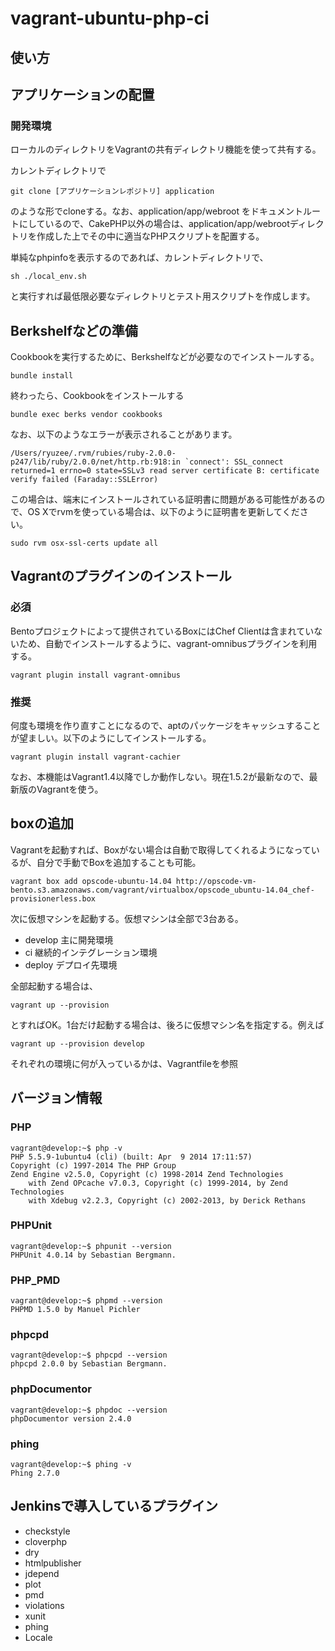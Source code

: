 vagrant-ubuntu-php-ci
===========

## 使い方

## アプリケーションの配置

### 開発環境

ローカルのディレクトリをVagrantの共有ディレクトリ機能を使って共有する。

カレントディレクトリで

```
git clone [アプリケーションレポジトリ] application 
```

のような形でcloneする。なお、application/app/webroot をドキュメントルートにしているので、CakePHP以外の場合は、application/app/webrootディレクトリを作成した上でその中に適当なPHPスクリプトを配置する。

単純なphpinfoを表示するのであれば、カレントディレクトリで、

```
sh ./local_env.sh
```

と実行すれば最低限必要なディレクトリとテスト用スクリプトを作成します。

## Berkshelfなどの準備

Cookbookを実行するために、Berkshelfなどが必要なのでインストールする。

```
bundle install
```

終わったら、Cookbookをインストールする

```
bundle exec berks vendor cookbooks
```

なお、以下のようなエラーが表示されることがあります。

```
/Users/ryuzee/.rvm/rubies/ruby-2.0.0-p247/lib/ruby/2.0.0/net/http.rb:918:in `connect': SSL_connect returned=1 errno=0 state=SSLv3 read server certificate B: certificate verify failed (Faraday::SSLError)
```

この場合は、端末にインストールされている証明書に問題がある可能性があるので、OS Xでrvmを使っている場合は、以下のように証明書を更新してください。

```
sudo rvm osx-ssl-certs update all
```

## Vagrantのプラグインのインストール

### 必須

Bentoプロジェクトによって提供されているBoxにはChef Clientは含まれていないため、自動でインストールするように、vagrant-omnibusプラグインを利用する。

```
vagrant plugin install vagrant-omnibus
```

### 推奨

何度も環境を作り直すことになるので、aptのパッケージをキャッシュすることが望ましい。以下のようにしてインストールする。

```
vagrant plugin install vagrant-cachier
```

なお、本機能はVagrant1.4以降でしか動作しない。現在1.5.2が最新なので、最新版のVagrantを使う。

## boxの追加

Vagrantを起動すれば、Boxがない場合は自動で取得してくれるようになっているが、自分で手動でBoxを追加することも可能。

```
vagrant box add opscode-ubuntu-14.04 http://opscode-vm-bento.s3.amazonaws.com/vagrant/virtualbox/opscode_ubuntu-14.04_chef-provisionerless.box
```

次に仮想マシンを起動する。仮想マシンは全部で3台ある。

* develop 主に開発環境
* ci 継続的インテグレーション環境
* deploy デプロイ先環境

全部起動する場合は、

```
vagrant up --provision
```

とすればOK。1台だけ起動する場合は、後ろに仮想マシン名を指定する。例えば

```
vagrant up --provision develop
```

それぞれの環境に何が入っているかは、Vagrantfileを参照



## バージョン情報

### PHP

```
vagrant@develop:~$ php -v
PHP 5.5.9-1ubuntu4 (cli) (built: Apr  9 2014 17:11:57) 
Copyright (c) 1997-2014 The PHP Group
Zend Engine v2.5.0, Copyright (c) 1998-2014 Zend Technologies
    with Zend OPcache v7.0.3, Copyright (c) 1999-2014, by Zend Technologies
    with Xdebug v2.2.3, Copyright (c) 2002-2013, by Derick Rethans
```

### PHPUnit

```
vagrant@develop:~$ phpunit --version
PHPUnit 4.0.14 by Sebastian Bergmann.
```

### PHP_PMD

```
vagrant@develop:~$ phpmd --version
PHPMD 1.5.0 by Manuel Pichler
```

### phpcpd

```
vagrant@develop:~$ phpcpd --version
phpcpd 2.0.0 by Sebastian Bergmann.
```


### phpDocumentor

```
vagrant@develop:~$ phpdoc --version
phpDocumentor version 2.4.0
```


### phing

```
vagrant@develop:~$ phing -v
Phing 2.7.0
```

## Jenkinsで導入しているプラグイン

* checkstyle 
* cloverphp 
* dry 
* htmlpublisher 
* jdepend 
* plot 
* pmd 
* violations 
* xunit 
* phing 
* Locale
